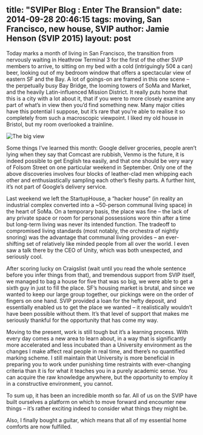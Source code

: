 ﻿title: "SVIPer Blog : Enter The Bransion"
date: 2014-09-28 20:46:15
tags: moving, San Francisco, new house, SVIP
author: Jamie Henson (SVIP 2015)
layout: post
---

Today marks a month of living in San Francisco, the transition from nervously waiting in Heathrow Terminal 3 for the first of the other SVIP members to arrive, to sitting on my bed with a cold (intriguingly 50¢ a can) beer, looking out of my bedroom window that offers a spectacular view of eastern SF and the Bay. A lot of goings-on are framed in this one scene – the perpetually busy Bay Bridge, the looming towers of SoMa and Market, and the heavily Latin-influenced Mission District. It really puts home that this is a city with a lot about it, that if you were to more closely examine any part of what’s in view then you’d find something new. Many major cities have this potential I suppose, but it’s rare that you’re able to realise it so completely from such a macroscopic viewpoint. I liked my old house in Bristol, but my room overlooked a trainline.

<!-- more -->

![The big view](/img/bransion.jpg)

Some things I’ve learned this month: Google deliver groceries, people aren’t lying when they say that Comcast are rubbish, Venmo is the future, it is indeed possible to get English tea easily, and that one should be very wary of Folsom Street on one particular weekend in September. Only one of the above discoveries involves four blocks of leather-clad men whipping each other and enthusiastically sampling each other’s fleshy parts. A further hint, it’s not part of Google’s delivery service.

Last weekend we left the StartupHouse, a “hacker house” (in reality an industrial complex converted into a ~50-person communal living space) in the heart of SoMa. On a temporary basis, the place was fine – the lack of any private space or room for personal possessions wore thin after a time but long-term living was never its intended function. The tradeoff to compromised living standards (most notably, the orchestra of nightly snoring) was the advantage that communal living provides – an ever-shifting set of relatively like minded people from all over the world. I even saw a talk there by the CEO of Unity, which was both unexpected, and seriously cool.

After scoring lucky on Craigslist (wait until you read the whole sentence before you infer things from that), and tremendous support from SVIP itself, we managed to bag a house for five that was so big, we were able to get a sixth guy in just to fill the place. SF’s housing market is brutal, and since we wanted to keep our large group together, our pickings were on the order of fingers on one hand. SVIP provided a loan for the hefty deposit, and essentially enabled us to get the place we wanted – it realistically wouldn’t have been possible without them. It’s that level of support that makes me seriously thankful for the opportunity that has come my way.

Moving to the present, work is still tough but it’s a learning process. With every day comes a new area to learn about, in a way that is significantly more accelerated and less incubated than a University environment as the changes I make affect real people in real time, and there’s no quantified marking scheme. I still maintain that University is more beneficial in preparing you to work under punishing time restraints with ever-changing criteria than it is for what it teaches you in a purely academic sense. You can acquire the raw knowledge anywhere, but the opportunity to employ it in a constructive environment, you cannot.

To sum up, it has been an incredible month so far. All of us on the SVIP have built ourselves a platform on which to move forward and encounter new things – it’s rather exciting indeed to consider what things they might be.

Also, I finally bought a guitar, which means that all of my essential home comforts are now fulfilled.